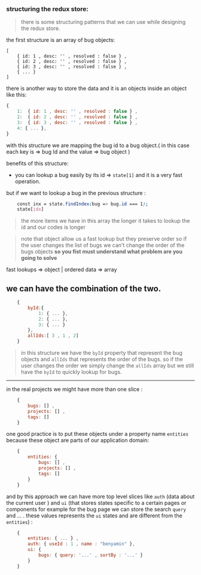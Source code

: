 ### structuring the redux store:
> there is some structuring patterns that we can use while designing the redux store.

the first structure is an array of bug objects:

```
[
    { id: 1 , desc: '' , resolved : false } , 
    { id: 2 , desc: '' , resolved : false } , 
    { id: 3 , desc: '' , resolved : false } ,
    { ... } 
]
```
there is another way to store the data and it is an objects inside an object like this:

```js
{
    1:  { id: 1 , desc: '' , resolved : false } , 
    2:  { id: 2 , desc: '' , resolved : false } , 
    3:  { id: 3 , desc: '' , resolved : false } ,
    4: { ... }, 
}
```
with this structure we are mapping the bug id to a bug object.( in this case each key is => bug Id and the value => bug object )

benefits of this structure:
- you can lookup a bug easily by its id => `state[1]` and it is a very fast operation.

but if we want to lookup a bug in the previous structure :
```css
    const inx = state.findIndex(bug => bug.id === 1);
    state[idx]
```
> the more items we have in this array the longer it takes to lookup the id and our codes is longer

>note that object allow us a fast lookup but they preserve order so if the user changes the list of bugs we can't change the order of the bugs objects **so you fist must understand what problem are you going to solve**

fast lookups => object  |
ordered data => array

## we can have the combination of the two.
```js
    {
        byId:{
            1: { ... },
            2: { ... },
            3: { ... }
        },
        allIds:[ 3 , 1 , 2]
    }
```
> in this structure we have the `byId` property that represent the bug objects and `allIds` that represents the order of the bugs. so if the user changes the order we simply change the `allIds` array but we still have the `byId` to quickly lookup for bugs.

---

in the real projects we might have more than one slice :
```js
    {
        bugs: [] ,
        projects: [] , 
        tags: []
    }
```
 one good practice is to put these objects under a property name `entities` because these object are parts of our application domain:
```js
    {
        entities: {
            bugs: [] ,
            projects: [] , 
            tags: []
        }
    }
```

and by this approach we can have more top level slices like `auth` (data about the current user ) and `ui` (that stores states specific to a certain pages or components for example for the bug page we can store the search `query` and ...  . these values represents the `ui` states and are different from the `entities`)  :
```js 
    {
        entities: { ... } , 
        auth: { useId : 1 , name : "benyamin" },
        ui: {
            bugs: { query: '...' , sortBy : '...' }
        }
    }
```
 






